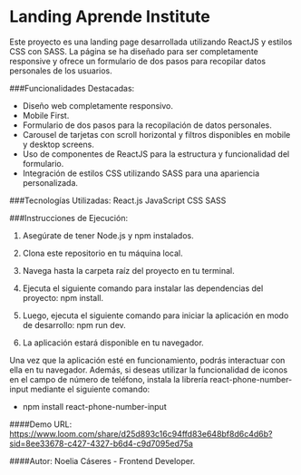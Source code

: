 # Landing Aprende Institute

Este proyecto es una landing page desarrollada utilizando ReactJS y estilos CSS con SASS. La página se ha diseñado para ser completamente responsive y ofrece un formulario de dos pasos para recopilar datos personales de los usuarios.

###Funcionalidades Destacadas:

- Diseño web completamente responsivo.
- Mobile First.
- Formulario de dos pasos para la recopilación de datos personales.
- Carousel de tarjetas con scroll horizontal y filtros disponibles en mobile y desktop screens.
- Uso de componentes de ReactJS para la estructura y funcionalidad del formulario.
- Integración de estilos CSS utilizando SASS para una apariencia personalizada.

###Tecnologías Utilizadas:
React.js
JavaScript
CSS
SASS

###Instrucciones de Ejecución:

1. Asegúrate de tener Node.js y npm instalados.

2. Clona este repositorio en tu máquina local.

3. Navega hasta la carpeta raíz del proyecto en tu terminal.

4. Ejecuta el siguiente comando para instalar las dependencias del proyecto: npm install.
5. Luego, ejecuta el siguiente comando para iniciar la aplicación en modo de desarrollo: npm run dev.
6. La aplicación estará disponible en tu navegador.

Una vez que la aplicación esté en funcionamiento, podrás interactuar con ella en tu navegador. Además, si deseas utilizar la funcionalidad de iconos en el campo de número de teléfono, instala la librería react-phone-number-input mediante el siguiente comando:

- npm install react-phone-number-input

####Demo URL:
https://www.loom.com/share/d25d893c16c94ffd83e648bf8d6c4d6b?sid=8ee33678-c427-4327-b6d4-c9d7095ed75a

####Autor:
Noelia Cáseres - Frontend Developer.
